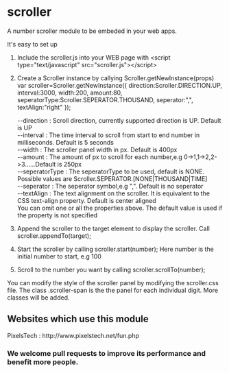 scroller
========

A number scroller module to be embeded in your web apps.

It's easy to set up

1. Include the scroller.js into your WEB page with &lt;script type="text/javascript" src="scroller.js"&gt;&lt;/script&gt;
2. Create a Scroller instance by callying Scroller.getNewInstance(props)
   var scroller=Scroller.getNewInstance({
  	direction:Scroller.DIRECTION.UP,
  	interval:3000,
  	width:200,
  	amount:80,
   seperatorType:Scroller.SEPERATOR.THOUSAND,
   seperator:",",
   textAlign:"right"
   });

   --direction : Scroll direction, currently supported direction is UP. Default is UP<br/>
   --interval  : The time interval to scroll from start to end number in milliseconds. Default is 5 seconds<br/>
   --width     : The scroller panel width in px. Default is 400px<br/>
   --amount    : The amount of px to scroll for each number,e.g 0->1,1->2,2->3......Default is 250px<br/>
   --seperatorType : The seperatorType to be used, default is NONE. Possible values are Scroller.SEPERATOR.[NONE|THOUSAND|TIME]<br/>
   --seperator : The seperator symbol,e.g ",". Default is no seperator<br/>
   --textAlign : The text alignment on the scroller. It is equivalent to the CSS text-align property. Default is center aligned<br/>
   You can omit one or all the properties above. The default value is used if the property is not specified

3. Append the scroller to the target element to display the scroller. Call scroller.appendTo(target);
4. Start the scroller by calling scroller.start(number); Here number is the initial number to start, e.g 100
5. Scroll to the number you want by calling scroller.scrollTo(number);

You can modify the style of the scroller panel by modifying the scroller.css file. The class .scroller-span is the the panel for each individual digit. More classes will be added.

<h2>Websites which use this module</h2>
   PixelsTech : http://www.pixelstech.net/fun.php

<h3>We welcome pull requests to improve its performance and benefit more people.</h3>
